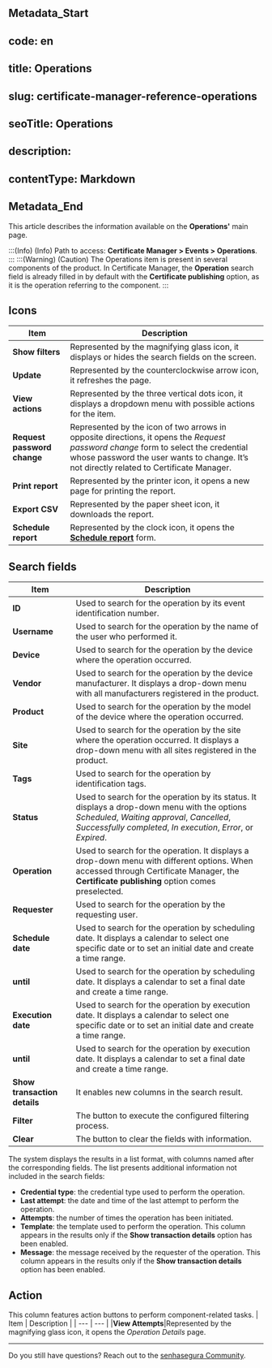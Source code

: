 ## Metadata_Start 
## code: en
## title: Operations 
## slug: certificate-manager-reference-operations 
## seoTitle: Operations 
## description:  
## contentType: Markdown 
## Metadata_End
This article describes the information available on the **Operations'** main page.

:::(Info) (Info)
Path to access: **Certificate Manager > Events > Operations**. 
:::
:::(Warning) (Caution)
The Operations item is present in several components of the product. In Certificate Manager, the **Operation** search field is already filled in by default with the **Certificate publishing** option, as it is the operation referring to the component.
:::

## Icons

| Item | Description |
| --- | --- |
|**Show filters**|Represented by the magnifying glass icon, it displays or hides the search fields on the screen.
|**Update**|Represented by the counterclockwise arrow icon, it refreshes the page.
|**View actions**|Represented by the three vertical dots icon, it displays a dropdown menu with possible actions for the item.
|**Request password change**|Represented by the icon of two arrows in opposite directions, it opens the *Request password change* form to select the credential whose password the user wants to change. It’s not directly related to Certificate Manager.
|**Print report**|Represented by the printer icon, it opens a new page for printing the report.
|**Export CSV**|Represented by the paper sheet icon, it downloads the report.
|**Schedule report**|Represented by the clock icon, it opens the [**Schedule report**](/v3-32/docs/general-information-how-to-issue-download-and-schedule-device-reports) form.

## Search fields
| Item | Description |
| --- | --- |
|**ID**|Used to search for the operation by its event identification number.
|**Username**|Used to search for the operation by the name of the user who performed it.
|**Device**|Used to search for the operation by the device where the operation occurred.
|**Vendor**|Used to search for the operation by the device manufacturer. It displays a drop-down menu with all manufacturers registered in the product.
|**Product**|Used to search for the operation by the model of the device where the operation occurred.
|**Site**|Used to search for the operation by the site where the operation occurred. It displays a drop-down menu with all sites registered in the product.
|**Tags**|Used to search for the operation by identification tags.
|**Status**|Used to search for the operation by its status. It displays a drop-down menu with the options *Scheduled*, *Waiting approval*, *Cancelled*, *Successfully completed*, *In execution*, *Error*, or *Expired*.
|**Operation**|Used to search for the operation. It displays a drop-down menu with different options. When accessed through Certificate Manager, the **Certificate publishing** option comes preselected.
|**Requester**|Used to search for the operation by the requesting user.
|**Schedule date**|Used to search for the operation by scheduling date. It displays a calendar to select one specific date or to set an initial date and create a time range.
|**until**|Used to search for the operation by scheduling date. It displays a calendar to set a final date and create a time range.
|**Execution date**|Used to search for the operation by execution date. It displays a calendar to select one specific date or to set an initial date and create a time range.
|**until**|Used to search for the operation by execution date. It displays a calendar to set a final date and create a time range.
|**Show transaction details**|It enables new columns in the search result.
|**Filter**|The button to execute the configured filtering process.
|**Clear**|The button to clear the fields with information.

The system displays the results in a list format, with columns named after the corresponding fields. The list presents additional information not included in the search fields:

* **Credential type**: the credential type used to perform the operation.
* **Last attempt**: the date and time of the last attempt to perform the operation.
* **Attempts**: the number of times the operation has been initiated.
* **Template**: the template used to perform the operation. This column appears in the results only if the **Show transaction details** option has been enabled.
* **Message**: the message received by the requester of the operation. This column appears in the results only if the **Show transaction details** option has been enabled.

## Action
This column features action buttons to perform component-related tasks.
| Item | Description |
| --- | --- |
|**View Attempts**|Represented by the magnifying glass icon, it opens the *Operation Details* page.
***
Do you still have questions? Reach out to the [senhasegura Community](https://community.senhasegura.io/).

